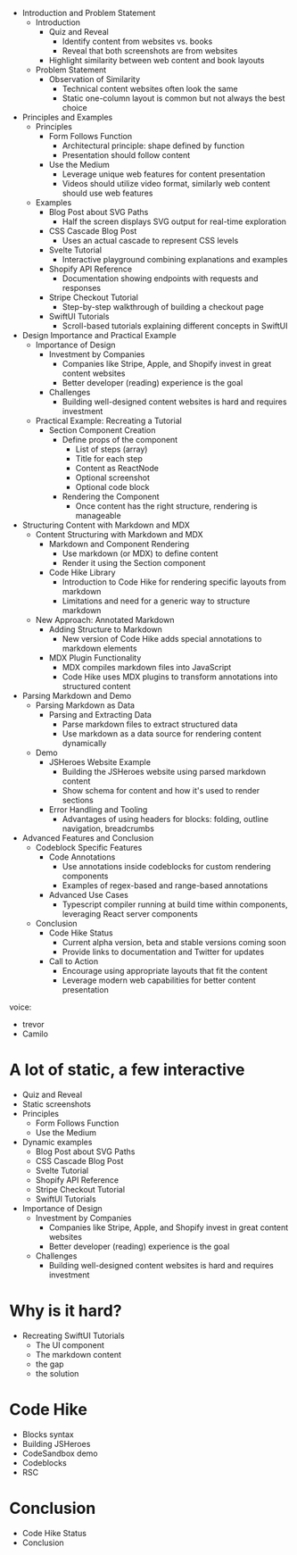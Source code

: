 - Introduction and Problem Statement
  - Introduction
    - Quiz and Reveal
      - Identify content from websites vs. books
      - Reveal that both screenshots are from websites
    - Highlight similarity between web content and book layouts
  - Problem Statement
    - Observation of Similarity
      - Technical content websites often look the same
      - Static one-column layout is common but not always the best choice
- Principles and Examples
  - Principles
    - Form Follows Function
      - Architectural principle: shape defined by function
      - Presentation should follow content
    - Use the Medium
      - Leverage unique web features for content presentation
      - Videos should utilize video format, similarly web content should use web features
  - Examples
    - Blog Post about SVG Paths
      - Half the screen displays SVG output for real-time exploration
    - CSS Cascade Blog Post
      - Uses an actual cascade to represent CSS levels
    - Svelte Tutorial
      - Interactive playground combining explanations and examples
    - Shopify API Reference
      - Documentation showing endpoints with requests and responses
    - Stripe Checkout Tutorial
      - Step-by-step walkthrough of building a checkout page
    - SwiftUI Tutorials
      - Scroll-based tutorials explaining different concepts in SwiftUI
- Design Importance and Practical Example
  - Importance of Design
    - Investment by Companies
      - Companies like Stripe, Apple, and Shopify invest in great content websites
      - Better developer (reading) experience is the goal
    - Challenges
      - Building well-designed content websites is hard and requires investment
  - Practical Example: Recreating a Tutorial
    - Section Component Creation
      - Define props of the component
        - List of steps (array)
        - Title for each step
        - Content as ReactNode
        - Optional screenshot
        - Optional code block
      - Rendering the Component
        - Once content has the right structure, rendering is manageable
- Structuring Content with Markdown and MDX
  - Content Structuring with Markdown and MDX
    - Markdown and Component Rendering
      - Use markdown (or MDX) to define content
      - Render it using the Section component
    - Code Hike Library
      - Introduction to Code Hike for rendering specific layouts from markdown
      - Limitations and need for a generic way to structure markdown
  - New Approach: Annotated Markdown
    - Adding Structure to Markdown
      - New version of Code Hike adds special annotations to markdown elements
    - MDX Plugin Functionality
      - MDX compiles markdown files into JavaScript
      - Code Hike uses MDX plugins to transform annotations into structured content
- Parsing Markdown and Demo
  - Parsing Markdown as Data
    - Parsing and Extracting Data
      - Parse markdown files to extract structured data
      - Use markdown as a data source for rendering content dynamically
  - Demo
    - JSHeroes Website Example
      - Building the JSHeroes website using parsed markdown content
      - Show schema for content and how it's used to render sections
    - Error Handling and Tooling
      - Advantages of using headers for blocks: folding, outline navigation, breadcrumbs
- Advanced Features and Conclusion
  - Codeblock Specific Features
    - Code Annotations
      - Use annotations inside codeblocks for custom rendering components
      - Examples of regex-based and range-based annotations
    - Advanced Use Cases
      - Typescript compiler running at build time within components, leveraging React server components
  - Conclusion
    - Code Hike Status
      - Current alpha version, beta and stable versions coming soon
      - Provide links to documentation and Twitter for updates
    - Call to Action
      - Encourage using appropriate layouts that fit the content
      - Leverage modern web capabilities for better content presentation

voice:

- trevor
- Camilo

# A lot of static, a few interactive

- Quiz and Reveal
- Static screenshots
- Principles
  - Form Follows Function
  - Use the Medium
- Dynamic examples
  - Blog Post about SVG Paths
  - CSS Cascade Blog Post
  - Svelte Tutorial
  - Shopify API Reference
  - Stripe Checkout Tutorial
  - SwiftUI Tutorials
- Importance of Design
  - Investment by Companies
    - Companies like Stripe, Apple, and Shopify invest in great content websites
    - Better developer (reading) experience is the goal
  - Challenges
    - Building well-designed content websites is hard and requires investment

# Why is it hard?

- Recreating SwiftUI Tutorials
  - The UI component
  - The markdown content
  - the gap
  - the solution

# Code Hike

- Blocks syntax
- Building JSHeroes
- CodeSandbox demo
- Codeblocks
- RSC

# Conclusion

- Code Hike Status
- Conclusion
